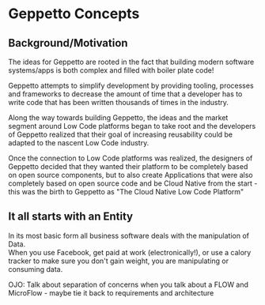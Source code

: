 # Geppetto Concepts


## Background/Motivation

The ideas for Geppetto are rooted in the fact that building modern software systems/apps is both complex and filled with boiler plate code!

Geppetto attempts to simplify development by providing  tooling, processes and frameworks to decrease the amount of time that a developer has to write code that has been written thousands of times in the industry.

Along the way towards building Geppetto, the ideas and the market segment around Low Code platforms began to take root and the developers of Geppetto realized that their goal of increasing reusability could be adapted to the nascent Low Code industry.

Once the connection to Low Code platforms was realized, the designers of Geppetto decided that they wanted their platform to be completely based on open source components, but to also create Applications that were also completely based on open source code and be Cloud Native from the start - this was the birth to Geppetto as "The Cloud Native Low Code Platform"

## It all starts with an Entity

In its most basic form all business software deals with the manipulation of Data.  
When you use Facebook, get paid at work (electronically!), or use a calory tracker to make sure you don't gain weight, you are manipulating or consuming data.


OJO: Talk about separation of concerns when you talk about a FLOW and MicroFlow - maybe tie it back to requirements and architecture
